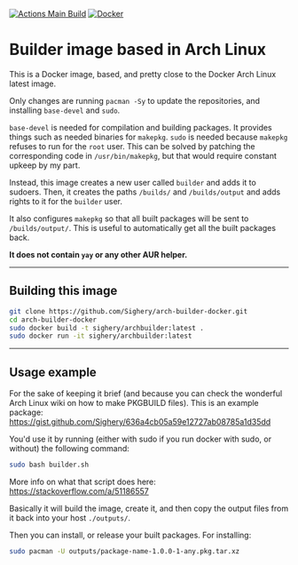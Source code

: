 [![Actions Main
Build](https://img.shields.io/github/workflow/status/sighery/arch-builder-docker/Main?logo=github&style=for-the-badge)](https://github.com/Sighery/arch-builder-docker/actions)
[![Docker](https://img.shields.io/static/v1?logo=docker&label=Docker&message=Automated&color=informational&style=for-the-badge)](https://hub.docker.com/r/sighery/archbuilder)

# Builder image based in Arch Linux

This is a Docker image, based, and pretty close to the Docker Arch Linux latest
image.

Only changes are running `pacman -Sy` to update the repositories, and
installing `base-devel` and `sudo`.

`base-devel` is needed for compilation and building packages. It provides
things such as needed binaries for `makepkg`. `sudo` is needed because
`makepkg` refuses to run for the `root` user. This can be solved by patching
the corresponding code in `/usr/bin/makepkg`, but that would require constant
upkeep by my part.

Instead, this image creates a new user called `builder` and adds it to sudoers.
Then, it creates the paths `/builds/` and `/builds/output` and adds rights to
it for the `builder` user.

It also configures `makepkg` so that all built packages will be sent to
`/builds/output/`. This is useful to automatically get all the built packages
back.

**It does not contain `yay` or any other AUR helper.**

---

## Building this image
```bash
git clone https://github.com/Sighery/arch-builder-docker.git
cd arch-builder-docker
sudo docker build -t sighery/archbuilder:latest .
sudo docker run -it sighery/archbuilder:latest
```

---

## Usage example

For the sake of keeping it brief (and because you can check the wonderful Arch
Linux wiki on how to make PKGBUILD files). This is an example package:
https://gist.github.com/Sighery/636a4cb05a59e12727ab08785a1d35dd

You'd use it by running (either with sudo if you run docker with sudo, or
without) the following command:
```bash
sudo bash builder.sh
```

More info on what that script does here: https://stackoverflow.com/a/51186557

Basically it will build the image, create it, and then copy the output files
from it back into your host `./outputs/`.

Then you can install, or release your built packages. For installing:
```bash
sudo pacman -U outputs/package-name-1.0.0-1-any.pkg.tar.xz
```
